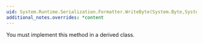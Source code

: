 ```yaml
---
uid: System.Runtime.Serialization.Formatter.WriteByte(System.Byte,System.String)
additional_notes.overrides: *content
---
```


<p>You must implement this method in a derived class.</p>


